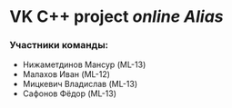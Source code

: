 
# VK C++ project *online Alias*

### Участники команды:
* Нижаметдинов Мансур (ML-13)
* Малахов Иван (ML-12)
* Мицкевич Владислав (ML-13)
* Сафонов Фёдор (ML-13)

